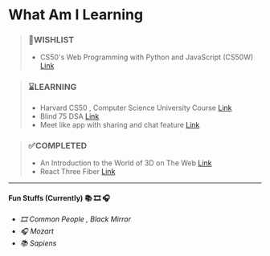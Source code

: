 # What Am I Learning


> ### 📒WISHLIST
>   - CS50's Web Programming with Python and JavaScript (CS50W) [Link](https://www.youtube.com/playlist?list=PLhQjrBD2T380xvFSUmToMMzERZ3qB5Ueu)
>
> 

> ### ⌛LEARNING 
>   - Harvard CS50 , Computer Science University Course  [Link](https://www.youtube.com/watch?v=LfaMVlDaQ24&t=21139s)
>   - Blind 75 DSA [Link](https://www.teamblind.com/post/New-Year-Gift---Curated-List-of-Top-75-LeetCode-Questions-to-Save-Your-Time-OaM1orEU)
>   - Meet like app with sharing and chat feature [Link](https://medium.com/@olzhaskurikov/how-we-build-a-la-google-meet-with-nextjs-peerjs-and-socketio-73a3c0b9afc0)

>

> ### ✅COMPLETED
>   - An Introduction to the World of 3D on The Web [Link](https://waelyasmina.net/articles/an-introduction-to-the-world-of-3d-on-the-web/)
>   - React Three Fiber [Link](https://waelyasmina.net/articles/react-three-fiber-for-beginners/)
>


---
#### Fun Stuffs (Currently) 📚 🎞️ 🎧
 
 - <em> 🎞️ Common People , Black Mirror </em>
 - <em> 🎧 Mozart </em>
 - <em> 📚 Sapiens </em>

